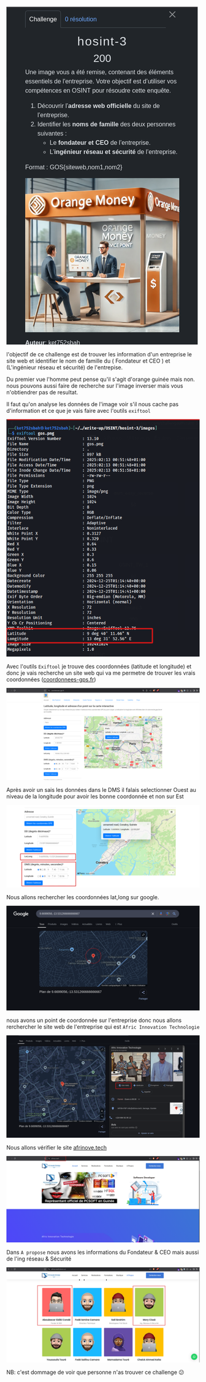 ![1739404243690](images/hosint-3/1739404243690.png)

l'objectif de ce challenge est de trouver les information d'un entreprise le site web et identifier le nom de famille du ( Fondateur et CEO )  et (L'ingénieur réseau et sécurité) de l'entrepise.

Du premier vue  l'homme peut pense qu'il s'agit d'orange guinée mais non. nous pouvons aussi faire de recherche sur l'image inverser mais vous n'obtiendrer pas de resultat.

Il faut qu'on analyse les données de l'image voir s'il nous cache pas d'information et ce que je vais faire avec l'outils `exiftool` 

![1739404355009](images/hosint-3/1739404355009.png)

Avec l'outils `Exiftool` je trouve des coordonnées (latitude et longitude) et donc je vais recherche un site web qui va me permetre de trouver les vrais coordonnées ([coordonnees-gps.fr](https://coordonnees-gps.fr)) 

![1739404662357](images/hosint-3/1739404662357.png)

Après avoir un sais les données dans le DMS il falais selectionner Ouest au niveau de la longitude pour avoir les bonne coordonnée et non sur Est

![1739404974502](images/hosint-3/1739404974502.png)

Nous allons rechercher les coordonnées lat,long sur google.

![1739405277809](images/hosint-3/1739405277809.png)

nous avons un point de coordonnée sur l'entreprise donc nous allons rerchercher le site web de l'entreprise qui est `Afric Innovation Technologie` 

![1739405387332](images/hosint-3/1739405387332.png)

Nous allons vérifier le site [afrinove.tech](https://afrinove.tech)

![1739405544100](images/hosint-3/1739405544100.png)

Dans ```A propose```  nous avons les informations du Fondateur & CEO mais aussi de l'ing réseau & Sécurité

![1739405651075](images/hosint-3/1739405651075.png)


NB: c'est dommage de voir que personne n'as trouver ce challenge 😕
